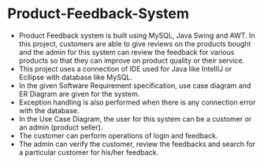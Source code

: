 # Product-Feedback-System
* Product Feedback system is built using MySQL, Java Swing and AWT. In this project, customers are able to give reviews on the products bought and the admin for this system can review the feedback for various products so that they can improve on product quality or their service.
* This project uses a connection of IDE used for Java like IntellIJ or Ecllipse with database like MySQL.
* In the given Software Requirement specification, use case diagram and ER Diagram are given for the system. 
* Exception handling is also performed when there is any connection error with the database.
* In the Use Case Diagram, the user for this system can be a customer or an admin (product seller).
* The customer can perform operations of login and feedback.
* The admin can verify the customer, review the feedbacks and search for a particular customer for his/her feedback.

